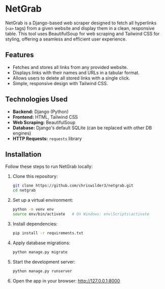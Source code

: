 # NetGrab

NetGrab is a Django-based web scraper designed to fetch all hyperlinks (`<a>` tags) from a given website and display them in a clean, responsive table. This tool uses BeautifulSoup for web scraping and Tailwind CSS for styling, offering a seamless and efficient user experience.

## Features

- Fetches and stores all links from any provided website.
- Displays links with their names and URLs in a tabular format.
- Allows users to delete all stored links with a single click.
- Simple, responsive design with Tailwind CSS.

## Technologies Used

- **Backend:** Django (Python)
- **Frontend:** HTML, Tailwind CSS
- **Web Scraping:** BeautifulSoup
- **Database:** Django's default SQLite (can be replaced with other DB engines)
- **HTTP Requests:** `requests` library


## Installation

Follow these steps to run NetGrab locally:

1. Clone this repository:
   ```bash
   git clone https://github.com/chriswilder3/netgrab.git
   cd netgrab
    ```
2. Set up a virtual environment:

    ```bash
    python -m venv env
    source env/bin/activate   # On Windows: env\Scripts\activate
    
3. Install dependencies:
    ```bash
    pip install -r requirements.txt
    ```

4. Apply database migrations:
    ```bash
    python manage.py migrate
    ```

5. Start the development server:
    ```bash
    python manage.py runserver
    ```

6. Open the app in your browser:
    http://127.0.0.1:8000